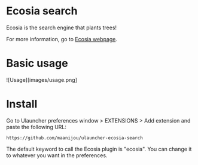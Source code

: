 # Ecosia search
Ecosia is the search engine that plants trees! 

For more information, go to [Ecosia webpage](https://info.ecosia.org/what).

# Basic usage

![Usage][images/usage.png]


# Install

Go to Ulauncher preferences window > EXTENSIONS > Add extension and paste the following URL:

    https://github.com/maanijou/ulauncher-ecosia-search

The default keyword to call the Ecosia plugin is "ecosia". You can change it to whatever you want in the preferences.
